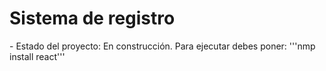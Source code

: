 <h1>Sistema de registro</h1>
- Estado del proyecto: En construcción.
Para ejecutar debes poner:
'''nmp install react'''
